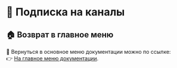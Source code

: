 # 🔗 Подписка на каналы

## 🏠 Возврат в главное меню

🔗 Вернуться в основное меню документации можно по ссылке:  
👉 [На главное меню документации](https://github.com/pyadrus/Telegram_Commentator_GPT/blob/9e3130f21e039bde487ee40cc2cdefce31c6b047/doc/doc.md).